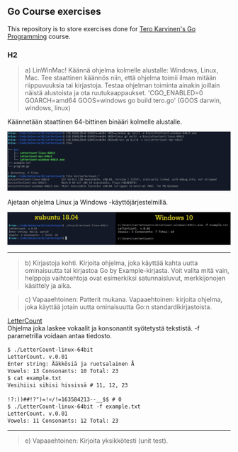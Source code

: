 ## Go Course exercises
This repository is to store exercises done for [Tero Karvinen's Go Programming](http://terokarvinen.com/2020/go-programming-course-2020-w22/#laksyt) course.

### H2
>a) LinWinMac! Käännä ohjelma kolmelle alustalle: Windows, Linux, Mac. Tee staattinen käännös niin, että ohjelma toimii ilman mitään riippuvuuksia tai kirjastoja. Testaa ohjelman toiminta ainakin joillain näistä alustoista ja ota ruutukaappaukset. 'CGO_ENABLED=0 GOARCH=amd64 GOOS=windows go build tero.go' (GOOS darwin, windows, linux)

Käännetään staattinen 64-bittinen binääri kolmelle alustalle.

![img1](img/img1.jpg)

Ajetaan ohjelma Linux ja Windows -käyttöjärjestelmillä.

![img2](img/img2.jpg)

<hr>

>b) Kirjastoja kohti. Kirjoita ohjelma, joka käyttää kahta uutta ominaisuutta tai kirjastoa Go by Example-kirjasta. Voit valita mitä vain, helppoja vaihtoehtoja ovat esimerkiksi satunnaisluvut, merkkijonojen käsittely ja aika.

>c) Vapaaehtoinen: Patterit mukana. Vapaaehtoinen: kirjoita ohjelma, joka käyttää jotain uutta ominaisuutta Go:n standardikirjastoista.

[LetterCount](LetterCount/program.go)<br>
Ohjelma joka laskee vokaalit ja konsonantit syötetystä tekstistä.
-f parametrilla voidaan antaa tiedosto.
~~~~
$ ./LetterCount-linux-64bit 
LetterCount. v.0.01
Enter string: Ääkkösiä ja ruotsalainen Å
Vowels: 13 Consonants: 10 Total: 23
$ cat example.txt 
Vesihiisi sihisi hississä # 11, 12, 23

!?:))##!?")=!¤/!=163584213--__$$ # 0
$ ./LetterCount-linux-64bit -f example.txt 
LetterCount. v.0.01
Vowels: 11 Consonants: 12 Total: 23
~~~~

<hr>

>e) Vapaaehtoinen: Kirjoita yksikkötesti (unit test).
